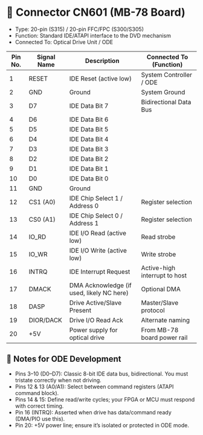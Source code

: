 # 📌 Connector CN601 (MB-78 Board)

- Type: 20-pin (S315) / 20-pin FFC/FPC (S300/S305)
- Function: Standard IDE/ATAPI interface to the DVD mechanism
- Connected To: Optical Drive Unit / ODE

| Pin No. | Signal Name | Description                               | Connected To (Function)       |
| ------- | ----------- | ----------------------------------------- | ----------------------------- |
| 1       | RESET       | IDE Reset (active low)                    | System Controller / ODE       |
| 2       | GND         | Ground                                    | System Ground                 |
| 3       | D7          | IDE Data Bit 7                            | Bidirectional Data Bus        |
| 4       | D6          | IDE Data Bit 6                            |                               |
| 5       | D5          | IDE Data Bit 5                            |                               |
| 6       | D4          | IDE Data Bit 4                            |                               |
| 7       | D3          | IDE Data Bit 3                            |                               |
| 8       | D2          | IDE Data Bit 2                            |                               |
| 9       | D1          | IDE Data Bit 1                            |                               |
| 10      | D0          | IDE Data Bit 0                            |                               |
| 11      | GND         | Ground                                    |                               |
| 12      | CS1 (A0)    | IDE Chip Select 1 / Address 0             | Register selection            |
| 13      | CS0 (A1)    | IDE Chip Select 0 / Address 1             | Register selection            |
| 14      | IO_RD       | IDE I/O Read (active low)                 | Read strobe                   |
| 15      | IO_WR       | IDE I/O Write (active low)                | Write strobe                  |
| 16      | INTRQ       | IDE Interrupt Request                     | Active-high interrupt to host |
| 17      | DMACK       | DMA Acknowledge (if used, likely NC here) | Optional DMA                  |
| 18      | DASP        | Drive Active/Slave Present                | Master/Slave protocol         |
| 19      | DIOR/DACK   | Drive I/O Read Ack                        | Alternate naming              |
| 20      | +5V         | Power supply for optical drive            | From MB-78 board power rail   |

## 🔧 Notes for ODE Development

- Pins 3–10 (D0–D7): Classic 8-bit IDE data bus, bidirectional. You must tristate correctly when not driving.
- Pins 12 & 13 (A0/A1): Select between command registers (ATAPI command block).
- Pins 14 & 15: Define read/write cycles; your FPGA or MCU must respond with correct timing.
- Pin 16 (INTRQ): Asserted when drive has data/command ready (DMA/PIO use this).
- Pin 20: +5V power line; ensure it’s isolated or protected in ODE mode.